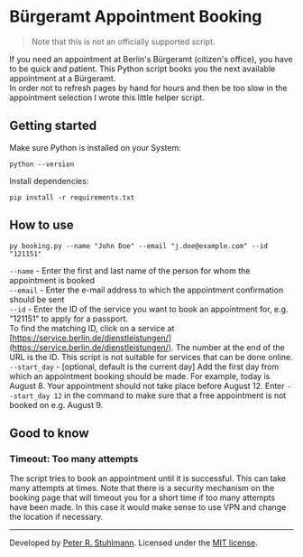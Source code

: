 # Bürgeramt Appointment Booking

> Note that this is not an officially supported script. 

If you need an appointment at Berlin's Bürgeramt (citizen's office), you have to be quick and patient. This Python script books you the next available appointment at a Bürgeramt.  
In order not to refresh pages by hand for hours and then be too slow in the appointment selection I wrote this little helper script.


## Getting started
Make sure Python is installed on your System:
```
python --version
```

Install dependencies:
```
pip install -r requirements.txt
```


## How to use
```
py booking.py --name "John Doe" --email "j.doe@example.com" --id "121151"
```

`--name` - Enter the first and last name of the person for whom the appointment is booked   
`--email` - Enter the e-mail address to which the appointment confirmation should be sent   
`--id` - Enter the ID of the service you want to book an appointment for, e.g. "121151" to apply for a passport.   
To find the matching ID, click on a service at [https://service.berlin.de/dienstleistungen/](https://service.berlin.de/dienstleistungen/). The number at the end of the URL is the ID. This script is not suitable for services that can be done online.  
`--start_day` - [optional, default is the current day] Add the first day from which an appointment booking should be made. For example, today is August 8. Your appointment should not take place before August 12. Enter `--start_day 12` in the command to make sure that a free appointment is not booked on e.g. August 9.


## Good to know

### Timeout: Too many attempts
The script tries to book an appointment until it is successful. This can take many attempts at times. Note that there is a security mechanism on the booking page that will timeout you for a short time if too many attempts have been made. In this case it would make sense to use VPN and change the location if necessary.


---
Developed by [Peter R. Stuhlmann](https://peter-stuhlmann-webentwicklung.de).
Licensed under the [MIT license](./LICENSE).